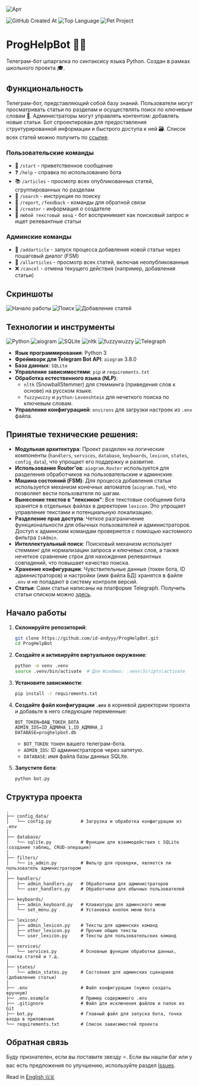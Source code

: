 ![Арт](https://i.postimg.cc/05Mg33FL/art.png)

![GitHub Created At](https://img.shields.io/github/created-at/id-andyyy/Musical-Studying?style=flat&color=70F34A)
![Top Language](https://img.shields.io/github/languages/top/id-andyyy/Musical-Studying?style=flat&color=black)
![Pet Project](https://img.shields.io/badge/pet-project-8400FF)

# ProgHelpBot&nbsp;&#128104;&#8205;&#128187;

Телеграм-бот шпаргалка по синтаксису языка Python. Создан в рамках школьного проекта&nbsp;&#127891;.

## Функциональность

Телеграм-бот, представляющий собой базу знаний. Пользователи могут просматривать статьи по разделам и осуществлять поиск по ключевым словам&nbsp;&#128270;. Администраторы могут управлять контентом: добавлять новые статьи. Бот спроектирован для предоставления структурированной информации и быстрого доступа к ней&nbsp;&#128451;. Список всех статей можно получить по [ссылке](https://telegra.ph/python-articles-04-06-2).

### Пользовательские команды

- &#127937;&nbsp;`/start` - приветственное сообщение
- &#10067;&nbsp;`/help` - справка по использованию бота
- &#128218;&nbsp;`/articles` - просмотр всех опубликованных статей, сгруппированных по разделам
- &#128270;&nbsp;`/search` - инструкция по поиску
- &#128232;&nbsp;`/report`, `/feedback` - команды для обратной связи
- &#128100;&nbsp;`/creator` - информация о создателе
- &#128270;&nbsp;`любой текстовый ввод` - бот воспринимает как поисковый запрос и ищет релевантные статьи

### Админские команды

- &#128221;&nbsp;`/addarticle` - запуск процесса добавления новой статьи через пошаговый диалог (FSM)
- &#128196;&nbsp;`/allarticles` - просмотр всех статей, включая неопубликованные
- &#10060;&nbsp;`/cancel` - отмена текущего действия (например, добавления статьи)

## Скриншоты

![Начало работы](https://i.postimg.cc/3RGRcqQv/1.png)
![Поиск](https://i.postimg.cc/nLc70wb2/2.png)
![Добавление статей](https://i.postimg.cc/CLTqWKpz/3.png)

## Технологии и инструменты

![Python](https://img.shields.io/badge/python-3670A0?style=for-the-badge&logo=python&logoColor=ffffff)
![aiogram](https://img.shields.io/badge/aiogram-005571?style=for-the-badge&color=019cfb)
![SQLite](https://img.shields.io/badge/sqlite-%2307405e.svg?style=for-the-badge&logo=sqlite&logoColor=white)
![nltk](https://img.shields.io/badge/nltk-85C1E9?style=for-the-badge&color=85C1E9)
![fuzzywuzzy](https://img.shields.io/badge/fuzzywuzzy-FF5733?style=for-the-badge&color=FF5733)
![Telegraph](https://img.shields.io/badge/telegraph-2A5DB0?style=for-the-badge&color=2A5DB0)


- **Язык программирования**: Python 3
- **Фреймворк для Telegram Bot API**: `aiogram` 3.8.0
- **База данных**: `SQLite`
- **Управление зависимостями**: `pip` и `requirements.txt`
- **Обработка естественного языка (NLP)**:
    - `nltk` (SnowballStemmer) для стемминга (приведения слов к основе) на русском языке.
    - `fuzzywuzzy` и `python-Levenshtein` для нечеткого поиска по ключевым словам.
- **Управление конфигурацией**: `environs` для загрузки настроек из `.env` файла.

## Принятые технические решения:

- **Модульная архитектура**: Проект разделен на логические компоненты (`handlers`, `services`, `database`, `keyboards`, `lexicon`, `states`, `config_data`), что упрощает его поддержку и развитие.
- **Использование Router'ов**: `aiogram.Router` используется для разделения обработчиков на пользовательские и админские.
- **Машина состояний (FSM)**: Для процесса добавления статьи используется механизм конечных автоматов (`aiogram.fsm`), что позволяет вести пользователя по шагам.
- **Вынесение текстов в "лексикон"**: Все текстовые сообщения бота хранятся в отдельных файлах в директории `lexicon`. Это упрощает управление текстами и потенциальную локализацию.
- **Разделение прав доступа**: Четкое разграничение функциональности для обычных пользователей и администраторов. Доступ к админским командам проверяется с помощью кастомного фильтра `IsAdmin`.
- **Интеллектуальный поиск**: Поисковый механизм использует стемминг для нормализации запроса и ключевых слов, а также нечеткое сравнение строк для нахождения релевантных совпадений, что повышает качество поиска.
- **Хранение конфигурации**: Чувствительные данные (токен бота, ID администраторов) и настройки (имя файла БД) хранятся в файле `.env` и не попадают в систему контроля версий.
- **Статьи**: Сами статьи написаны на платформе Telegraph. Получить статьи списком можно [здесь](https://telegra.ph/python-articles-04-06-2).

## Начало работы

1.  **Склонируйте репозиторий**:
    ```bash
    git clone https://github.com/id-andyyy/ProgHelpBot.git
    cd ProgHelpBot
    ```
2.  **Создайте и активируйте виртуальное окружение**:
    ```bash
    python -m venv .venv
    source .venv/bin/activate  # Для Windows: .venv\Scripts\activate
    ```
3.  **Установите зависимости**:
    ```bash
    pip install -r requirements.txt
    ```
4.  **Создайте файл конфигурации `.env`** в корневой директории проекта и добавьте в него следующие переменные:
    ```env
    BOT_TOKEN=ВАШ_ТОКЕН_БОТА
    ADMIN_IDS=ID_АДМИНА_1,ID_АДМИНА_2
    DATABASE=proghelpbot.db
    ```
    - `BOT_TOKEN`: токен вашего телеграм-бота.
    - `ADMIN_IDS`: ID администраторов через запятую.
    - `DATABASE`: имя файла базы данных SQLite.

5.  **Запустите бота**:
    ```bash
    python bot.py
    ```

## Структура проекта

```
.
├── config_data/
│   └── config.py           # Загрузка и обработка конфигурации из .env
│
├── database/
│   └── sqlite.py           # Функции для взаимодействия с SQLite (создание таблиц, CRUD-операции)
│
├── filters/
│   └── is_admin.py         # Фильтр для проверки, является ли пользователь администратором
│
├── handlers/
│   ├── admin_handlers.py   # Обработчики для администраторов
│   └── user_handlers.py    # Обработчики для обычных пользователей
│
├── keyboards/
│   ├── admin_keyboard.py   # Клавиатуры для админского меню
│   └── set_menu.py         # Установка кнопок меню бота
│
├── lexicon/
│   ├── admin_lexicon.py    # Тексты для админских команд
│   ├── other_lexicon.py    # Прочие общие тексты
│   └── user_lexicon.py     # Тексты для пользовательских команд
│
├── services/
│   └── services.py         # Основные функции обработки данных, поиска статей и т.д.
│
├── states/
│   └── admin_states.py     # Состояния для админских сценариев (добавление статьи)
│
├── .env                    # Файл конфигурации (нужно создать вручную)
├── .env.example            # Пример содержимого .env
├── .gitignore              # Файл для исключения файлов и папок из Git
├── bot.py                  # Главный файл для запуска бота, точка входа в приложение
└── requirements.txt        # Список зависимостей проекта
```

## Обратная связь

Буду признателен, если вы поставите звезду&nbsp;&#11088;. Если вы нашли баг или у вас есть предложения по улучшению,
используйте раздел [Issues](https://github.com/id-andyyy/ProgHelpBot/issues).

Read in [English&nbsp;&#127468;&#127463;](README-en.md)
